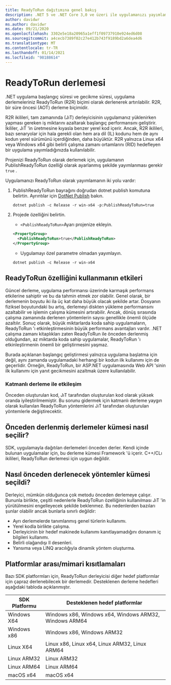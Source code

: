 ```yaml
---
title: ReadyToRun dağıtımına genel bakış
description: .NET 5 ve .NET Core 3,0 ve üzeri ile uygulamanızı yayımlamalarından bir parçası olarak, ReadyToRun dağıtımlarının ne olduğunu ve bu uygulamayı kullanmayı düşünmek zorunda olduğunu öğrenin.
author: davidwr
ms.author: davidwr
ms.date: 09/21/2020
ms.openlocfilehash: 3302e5e18a20965a1eff1f09737910e924ed6d08
ms.sourcegitcommit: a4cecb7389f02c27e412b743f9189bd2a6dea4d6
ms.translationtype: MT
ms.contentlocale: tr-TR
ms.lasthandoff: 01/14/2021
ms.locfileid: "98188614"
---
```

# <a name="readytorun-compilation"></a>ReadyToRun derlemesi

.NET uygulama başlangıç süresi ve gecikme süresi, uygulama derlemeleriniz ReadyToRun (R2R) biçimi olarak derlenerek artırılabilir. R2R, bir süre öncesi (AOT) derleme biçimidir.

R2R ikilileri, tam zamanında (JıT) derleyicisinin uygulamanız yüklenirken yapması gereken iş miktarını azaltarak başlangıç performansını geliştirir. İkililer, JıT 'in üretmesine kıyasla benzer yerel kod içerir. Ancak, R2R ikilileri, bazı senaryolar için hala gerekli olan hem ara dil (IL) kodunu hem de aynı kodun yerel sürümünü içerdiğinden, daha büyüktür. R2R yalnızca Linux x64 veya Windows x64 gibi belirli çalışma zamanı ortamlarını (RID) hedefleyen bir uygulama yayımladığınızda kullanılabilir.

Projenizi ReadyToRun olarak derlemek için, uygulamanın PublishReadyToRun özelliği olarak ayarlanmış şekilde yayımlanması gerekir `true` .

Uygulamanızı ReadyToRun olarak yayımlamanın iki yolu vardır:

01. PublishReadyToRun bayrağını doğrudan dotnet publish komutuna belirtin. Ayrıntılar için [DotNet Publish](../tools/dotnet-publish.md) bakın.

    ```dotnetcli
    dotnet publish -c Release -r win-x64 -p:PublishReadyToRun=true
    ```

02. Projede özelliğini belirtin.

    - `<PublishReadyToRun>`Ayarı projenize ekleyin.

    ```xml
    <PropertyGroup>
      <PublishReadyToRun>true</PublishReadyToRun>
    </PropertyGroup>
    ```

    - Uygulamayı özel parametre olmadan yayımlayın.

    ```dotnetcli
    dotnet publish -c Release -r win-x64
    ```

## <a name="impact-of-using-the-readytorun-feature"></a>ReadyToRun özelliğini kullanmanın etkileri

Güncel derleme, uygulama performansı üzerinde karmaşık performans etkilerine sahiptir ve bu da tahmin etmek zor olabilir. Genel olarak, bir derlemenin boyutu iki ila üç kat daha büyük olacak şekilde artar. Dosyanın fiziksel boyutundaki bu artış, derlemeyi diskten yükleme performansını azaltabilir ve işlemin çalışma kümesini artırabilir. Ancak, dönüş sırasında çalışma zamanında derlenen yöntemlerin sayısı genellikle önemli ölçüde azaltılır. Sonuç olarak, büyük miktarlarda koda sahip uygulamaların, ReadyToRun 'ı etkinleştirmesinin büyük performans avantajları vardır. .NET çalışma zamanı kitaplıkları zaten ReadyToRun ile önceden derlenmiş olduğundan, az miktarda koda sahip uygulamalar, ReadyToRun 'ı etkinleştirmenin önemli bir geliştirmesini yaşmaz.

Burada açıklanan başlangıç geliştirmesi yalnızca uygulama başlatma için değil, aynı zamanda uygulamadaki herhangi bir kodun ilk kullanımı için de geçerlidir. Örneğin, ReadyToRun, bir ASP.NET uygulamasında Web API 'sinin ilk kullanımı için yanıt gecikmesini azaltmak üzere kullanılabilir.

### <a name="interaction-with-tiered-compilation"></a>Katmanlı derleme ile etkileşim

Önceden oluşturulan kod, JıT tarafından oluşturulan kod olarak yüksek oranda iyileştirilmemiştir. Bu sorunu gidermek için katmanlı derleme yaygın olarak kullanılan ReadyToRun yöntemlerini JıT tarafından oluşturulan yöntemlerle değiştirecektir.

## <a name="how-is-the-set-of-precompiled-assemblies-chosen"></a>Önceden derlenmiş derlemeler kümesi nasıl seçilir?

SDK, uygulamayla dağıtılan derlemeleri önceden derler. Kendi içinde bulunan uygulamalar için, bu derleme kümesi Framework 'ü içerir. C++/CLı ikilileri, ReadyToRun derlemesi için uygun değildir.

## <a name="how-is-the-set-of-methods-to-precompile-chosen"></a>Nasıl önceden derlenecek yöntemler kümesi seçildi?

Derleyici, mümkün olduğunca çok metodu önceden derlemeye çalışır. Bununla birlikte, çeşitli nedenlerle ReadyToRun özelliğinin kullanılması JıT 'in yürütülmesini engelleyecek şekilde beklenmez. Bu nedenlerden bazıları şunlar olabilir ancak bunlarla sınırlı değildir:

- Ayrı derlemelerde tanımlanmış genel türlerin kullanımı.
- Yerel kodla birlikte çalışma.
- Derleyicinin bir hedef makinede kullanımı kanıtlayamadığını donanım iç bilgileri kullanımı.
- Belirli olağandışı Il desenleri.
- Yansıma veya LINQ aracılığıyla dinamik yöntem oluşturma.

## <a name="cross-platformarchitecture-restrictions"></a>Platformlar arası/mimari kısıtlamaları

Bazı SDK platformları için, ReadyToRun derleyicisi diğer hedef platformlar için çapraz derlenebilecek bir derlemedir. Desteklenen derleme hedefleri aşağıdaki tabloda açıklanmıştır.

| SDK Platformu | Desteklenen hedef platformlar |
| ------------ | --------------------------- |
| Windows X64  | Windows x86, Windows x64, Windows ARM32, Windows ARM64 |
| Windows x86  | Windows x86, Windows ARM32 |
| Linux X64    | Linux x86, Linux x64, Linux ARM32, Linux ARM64 |
| Linux ARM32  | Linux ARM32 |
| Linux ARM64  | Linux ARM64 |
| macOS x64    | macOS x64 |
